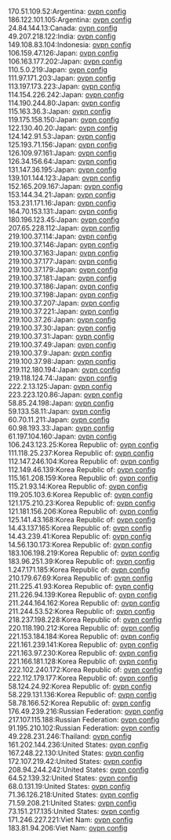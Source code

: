 170.51.109.52:Argentina: [ovpn config](vpn/170_51_109_52.ovpn)  
186.122.101.105:Argentina: [ovpn config](vpn/186_122_101_105.ovpn)  
24.84.144.13:Canada: [ovpn config](vpn/24_84_144_13.ovpn)  
49.207.218.122:India: [ovpn config](vpn/49_207_218_122.ovpn)  
149.108.83.104:Indonesia: [ovpn config](vpn/149_108_83_104.ovpn)  
106.159.47.126:Japan: [ovpn config](vpn/106_159_47_126.ovpn)  
106.163.177.202:Japan: [ovpn config](vpn/106_163_177_202.ovpn)  
110.5.0.219:Japan: [ovpn config](vpn/110_5_0_219.ovpn)  
111.97.171.203:Japan: [ovpn config](vpn/111_97_171_203.ovpn)  
113.197.173.223:Japan: [ovpn config](vpn/113_197_173_223.ovpn)  
114.154.226.242:Japan: [ovpn config](vpn/114_154_226_242.ovpn)  
114.190.244.80:Japan: [ovpn config](vpn/114_190_244_80.ovpn)  
115.163.36.3:Japan: [ovpn config](vpn/115_163_36_3.ovpn)  
119.175.158.150:Japan: [ovpn config](vpn/119_175_158_150.ovpn)  
122.130.40.20:Japan: [ovpn config](vpn/122_130_40_20.ovpn)  
124.142.91.53:Japan: [ovpn config](vpn/124_142_91_53.ovpn)  
125.193.71.156:Japan: [ovpn config](vpn/125_193_71_156.ovpn)  
126.109.97.161:Japan: [ovpn config](vpn/126_109_97_161.ovpn)  
126.34.156.64:Japan: [ovpn config](vpn/126_34_156_64.ovpn)  
131.147.36.195:Japan: [ovpn config](vpn/131_147_36_195.ovpn)  
139.101.144.123:Japan: [ovpn config](vpn/139_101_144_123.ovpn)  
152.165.209.167:Japan: [ovpn config](vpn/152_165_209_167.ovpn)  
153.144.34.21:Japan: [ovpn config](vpn/153_144_34_21.ovpn)  
153.231.171.16:Japan: [ovpn config](vpn/153_231_171_16.ovpn)  
164.70.153.131:Japan: [ovpn config](vpn/164_70_153_131.ovpn)  
180.196.123.45:Japan: [ovpn config](vpn/180_196_123_45.ovpn)  
207.65.228.112:Japan: [ovpn config](vpn/207_65_228_112.ovpn)  
219.100.37.114:Japan: [ovpn config](vpn/219_100_37_114.ovpn)  
219.100.37.146:Japan: [ovpn config](vpn/219_100_37_146.ovpn)  
219.100.37.163:Japan: [ovpn config](vpn/219_100_37_163.ovpn)  
219.100.37.177:Japan: [ovpn config](vpn/219_100_37_177.ovpn)  
219.100.37.179:Japan: [ovpn config](vpn/219_100_37_179.ovpn)  
219.100.37.181:Japan: [ovpn config](vpn/219_100_37_181.ovpn)  
219.100.37.186:Japan: [ovpn config](vpn/219_100_37_186.ovpn)  
219.100.37.198:Japan: [ovpn config](vpn/219_100_37_198.ovpn)  
219.100.37.207:Japan: [ovpn config](vpn/219_100_37_207.ovpn)  
219.100.37.221:Japan: [ovpn config](vpn/219_100_37_221.ovpn)  
219.100.37.26:Japan: [ovpn config](vpn/219_100_37_26.ovpn)  
219.100.37.30:Japan: [ovpn config](vpn/219_100_37_30.ovpn)  
219.100.37.31:Japan: [ovpn config](vpn/219_100_37_31.ovpn)  
219.100.37.49:Japan: [ovpn config](vpn/219_100_37_49.ovpn)  
219.100.37.9:Japan: [ovpn config](vpn/219_100_37_9.ovpn)  
219.100.37.98:Japan: [ovpn config](vpn/219_100_37_98.ovpn)  
219.112.180.194:Japan: [ovpn config](vpn/219_112_180_194.ovpn)  
219.118.124.74:Japan: [ovpn config](vpn/219_118_124_74.ovpn)  
222.2.13.125:Japan: [ovpn config](vpn/222_2_13_125.ovpn)  
223.223.120.86:Japan: [ovpn config](vpn/223_223_120_86.ovpn)  
58.85.24.198:Japan: [ovpn config](vpn/58_85_24_198.ovpn)  
59.133.58.11:Japan: [ovpn config](vpn/59_133_58_11.ovpn)  
60.70.11.211:Japan: [ovpn config](vpn/60_70_11_211.ovpn)  
60.98.193.33:Japan: [ovpn config](vpn/60_98_193_33.ovpn)  
61.197.104.160:Japan: [ovpn config](vpn/61_197_104_160.ovpn)  
106.243.123.25:Korea Republic of: [ovpn config](vpn/106_243_123_25.ovpn)  
111.118.25.237:Korea Republic of: [ovpn config](vpn/111_118_25_237.ovpn)  
112.147.246.104:Korea Republic of: [ovpn config](vpn/112_147_246_104.ovpn)  
112.149.46.139:Korea Republic of: [ovpn config](vpn/112_149_46_139.ovpn)  
115.161.208.159:Korea Republic of: [ovpn config](vpn/115_161_208_159.ovpn)  
115.21.93.14:Korea Republic of: [ovpn config](vpn/115_21_93_14.ovpn)  
119.205.103.6:Korea Republic of: [ovpn config](vpn/119_205_103_6.ovpn)  
121.175.210.23:Korea Republic of: [ovpn config](vpn/121_175_210_23.ovpn)  
121.181.156.206:Korea Republic of: [ovpn config](vpn/121_181_156_206.ovpn)  
125.141.43.168:Korea Republic of: [ovpn config](vpn/125_141_43_168.ovpn)  
14.43.137.165:Korea Republic of: [ovpn config](vpn/14_43_137_165.ovpn)  
14.43.239.41:Korea Republic of: [ovpn config](vpn/14_43_239_41.ovpn)  
14.56.130.173:Korea Republic of: [ovpn config](vpn/14_56_130_173.ovpn)  
183.106.198.219:Korea Republic of: [ovpn config](vpn/183_106_198_219.ovpn)  
183.96.251.39:Korea Republic of: [ovpn config](vpn/183_96_251_39.ovpn)  
1.247.171.185:Korea Republic of: [ovpn config](vpn/1_247_171_185.ovpn)  
210.179.67.69:Korea Republic of: [ovpn config](vpn/210_179_67_69.ovpn)  
211.225.41.93:Korea Republic of: [ovpn config](vpn/211_225_41_93.ovpn)  
211.226.94.139:Korea Republic of: [ovpn config](vpn/211_226_94_139.ovpn)  
211.244.164.162:Korea Republic of: [ovpn config](vpn/211_244_164_162.ovpn)  
211.244.53.52:Korea Republic of: [ovpn config](vpn/211_244_53_52.ovpn)  
218.237.198.228:Korea Republic of: [ovpn config](vpn/218_237_198_228.ovpn)  
220.118.190.212:Korea Republic of: [ovpn config](vpn/220_118_190_212.ovpn)  
221.153.184.184:Korea Republic of: [ovpn config](vpn/221_153_184_184.ovpn)  
221.161.239.141:Korea Republic of: [ovpn config](vpn/221_161_239_141.ovpn)  
221.163.97.230:Korea Republic of: [ovpn config](vpn/221_163_97_230.ovpn)  
221.166.181.128:Korea Republic of: [ovpn config](vpn/221_166_181_128.ovpn)  
222.102.240.172:Korea Republic of: [ovpn config](vpn/222_102_240_172.ovpn)  
222.112.179.177:Korea Republic of: [ovpn config](vpn/222_112_179_177.ovpn)  
58.124.24.92:Korea Republic of: [ovpn config](vpn/58_124_24_92.ovpn)  
58.229.131.136:Korea Republic of: [ovpn config](vpn/58_229_131_136.ovpn)  
58.78.166.52:Korea Republic of: [ovpn config](vpn/58_78_166_52.ovpn)  
176.49.239.216:Russian Federation: [ovpn config](vpn/176_49_239_216.ovpn)  
217.107.115.188:Russian Federation: [ovpn config](vpn/217_107_115_188.ovpn)  
91.195.210.102:Russian Federation: [ovpn config](vpn/91_195_210_102.ovpn)  
49.228.231.246:Thailand: [ovpn config](vpn/49_228_231_246.ovpn)  
161.202.144.236:United States: [ovpn config](vpn/161_202_144_236.ovpn)  
167.248.22.130:United States: [ovpn config](vpn/167_248_22_130.ovpn)  
172.107.219.42:United States: [ovpn config](vpn/172_107_219_42.ovpn)  
208.94.244.242:United States: [ovpn config](vpn/208_94_244_242.ovpn)  
64.52.139.32:United States: [ovpn config](vpn/64_52_139_32.ovpn)  
68.0.131.19:United States: [ovpn config](vpn/68_0_131_19.ovpn)  
71.36.126.218:United States: [ovpn config](vpn/71_36_126_218.ovpn)  
71.59.208.21:United States: [ovpn config](vpn/71_59_208_21.ovpn)  
73.151.217.135:United States: [ovpn config](vpn/73_151_217_135.ovpn)  
171.246.227.221:Viet Nam: [ovpn config](vpn/171_246_227_221.ovpn)  
183.81.94.206:Viet Nam: [ovpn config](vpn/183_81_94_206.ovpn)  
